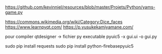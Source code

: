 https://github.com/kevinniel/resources/blob/master/Projets/Python/yams-game.py

https://commons.wikimedia.org/wiki/Category:Dice_faces
https://www.learnpyqt.com/
https://p.yusukekamiyamane.com/

pour compiler qtdesigner -> fichier py executable
pyuic5 -x gui.ui -o gui.py

sudo pip install requests
sudo pip install python-firebasepyuic5